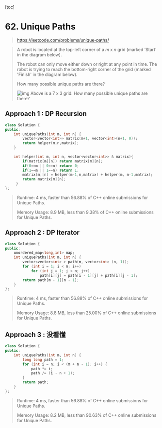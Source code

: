 [toc]

# 62. Unique Paths 

> https://leetcode.com/problems/unique-paths/

> A robot is located at the top-left corner of a *m* x *n* grid (marked 'Start' in the diagram below).
>
> The robot can only move either down or right at any point in time. The robot is trying to reach the bottom-right corner of the grid (marked 'Finish' in the diagram below).
>
> How many possible unique paths are there?
>
> ![img](https://assets.leetcode.com/uploads/2018/10/22/robot_maze.png)
> Above is a 7 x 3 grid. How many possible unique paths are there?

## Approach 1 : DP  Recursion

```cpp
class Solution {
public:
    int uniquePaths(int m, int n) {
		vector<vector<int>> matrix(m+1, vector<int>(n+1, 0));
        return helper(m,n,matrix);
    }
    
    int helper(int m, int n, vector<vector<int>> & matrix){
        if(matrix[m][n]) return matrix[m][n];
        if(0==m || 0==n) return 0;
        if(1==m || 1==n) return 1;
        matrix[m][n] = helper(m-1,n,matrix) + helper(m, n-1,matrix);
        return matrix[m][n];
     }
};
```

> Runtime: 4 ms, faster than 56.88% of C++ online submissions for Unique Paths.
>
> Memory Usage: 8.9 MB, less than 9.38% of C++ online submissions for Unique Paths.

## Approach 2 : DP Iterator

```c++
class Solution {
public:
    unordered_map<long,int> map;
    int uniquePaths(int m, int n) {
        vector<vector<int> > path(m, vector<int> (n, 1));
        for (int i = 1; i < m; i++)
            for (int j = 1; j < n; j++)
                path[i][j] = path[i - 1][j] + path[i][j - 1];
        return path[m - 1][n - 1];
    }
};
```

> Runtime: 4 ms, faster than 56.88% of C++ online submissions for Unique Paths.
>
> Memory Usage: 8.8 MB, less than 25.00% of C++ online submissions for Unique Paths.

## Approach 3 : 没看懂

```cpp
class Solution {
public:
    int uniquePaths(int m, int n) {
        long long path = 1; 
        for (int i = n; i < (m + n - 1); i++) { 
            path *= i; 
            path /= (i - n + 1); 
        } 
        return path; 
    }
};
```

> Runtime: 4 ms, faster than 56.88% of C++ online submissions for Unique Paths.
>
> Memory Usage: 8.2 MB, less than 90.63% of C++ online submissions for Unique Paths.